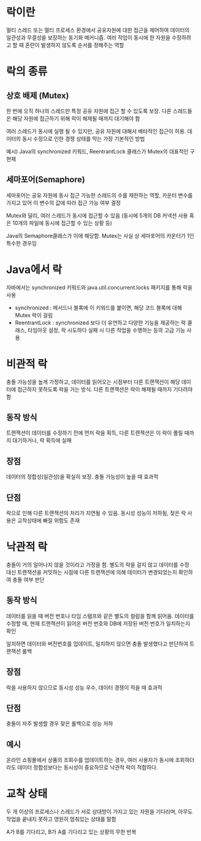# 락이란

멀티 스레드 또는 멀티 프로세스 환경에서 공유자원에 대한 접근을 제어하여 데이터의 일관성과 무결성을 보장하는 동기화 메커니즘.
여러 작업이 동시에 한 자원을 수정하려고 할 때 혼란이 발생하지 않도록 순서를 정해주는 역할

# 락의 종류

## 상호 배제 (Mutex)
한 번에 오직 하나의 스레드만 특정 공유 자원에 접근 할 수 있도록 보장.
다른 스레드들은 해당 자원에 접근하기 위해 락이 해제될 때까지 대기해야 함

여러 스레드가 동시에 실행 될 수 있지만, 공유 자원에 대해서 베타적인 접근이 허용. 데이터의 동시 수정으로 인한 경쟁 상태를 막는 가장 기본적인 방법

예시) Java의 synchronized 키워드, ReentrantLock 클래스가 Mutex의 대표적인 구현체


## 세마포어(Semaphore)
세마포어는 공유 자원에 동시 접근 가능한 스레드의 수를 제한하는 역할, 카운터 변수를 가지고 있어 이 변수의 값에 따라 접근 가능 여부 결정

Mutex와 달리, 여러 스레드가 동시에 접근할 수 있음 (동시에 5개의 DB 커넥션 사용 혹은 10개의 파일에 동시에 접근할 수 있는 상황 등)

Java의 Semaphore클래스가 이에 해당함. Mutex는 사실 상 세마포어의 카운터가 1인 특수한 경우임

# Java에서 락
자바에서는 synchronized 키워드와 java.util.concurrent.locks 패키지를 통해 락을 사용

- synchronized : 메서드나 블록에 이 키워드를 붙이면, 해당 코드 블록에 대해 Mutex 락이 걸림
- ReentrantLock : synchronized 보다 더 유연하고 다양한 기능을 제공하는 락 클래스, 타임아웃 설정, 락 시도하다 실패 시 다른 작업을 수행하는 등의 고급 기능 사용

# 비관적 락
충돌 가능성을 높게 가정하고, 데이터를 읽어오는 시점부터 다른 트랜잭션이 해당 데이터에 접근하지 못하도록 락을 거는 방식.
다른 트랜잭션은 락이 해제될 때까지 기다려야함

## 동작 방식
트랜잭션이 데이터를 수정하기 전에 먼저 락을 획득, 다른 트랜잭션은 이 락이 풀릴 때까지 대기하거나, 락 획득에 실패

## 장점
데이터의 정합성(일관성)을 확실히 보장. 충돌 가능성이 높을 때 효과적

## 단점
락으로 인해 다른 트랜잭션의 처리가 지연될 수 있음. 동시성 성능이 저하됨, 잦은 락 사용은 교착상태에 빠질 위험도 존재

# 낙관적 락
충돌이 거의 일어나지 않을 것이라고 가정을 함. 별도의 락을 걸지 않고 데이터를 수정 대신 트랜잭션을 커밋하는 시점에 다른 트랜잭션에 의해 데이터가 변경되었는지 확인하여 충돌 여부 판단

## 동작 방식
데이터를 읽을 때 버전 번호나 타임 스탬프와 같은 별도의 컬럼을 함께 읽어옴. 데이터를 수정할 때, 현재 트랜잭션이 읽어온 버전 번호와 DB에 저장된 버전 번호가 일치하는지 확인

일치하면 데이터와 버전번호를 업데이트, 일치하지 않으면 충돌 발생했다고 판단하여 트랜잭션 롤백

## 장점
락을 사용하지 않으므로 동시성 성능 우수, 데이터 경쟁이 적을 때 효과적

## 단점
충돌이 자주 발생할 경우 잦은 롤백으로 성능 저하

## 예시
온라인 쇼핑몰에서 상품의 조회수를 업데이트하는 경우, 여러 사용자가 동시에 조회하더라도 데이터 정합성보다는 동시성이 중요하므로 낙관적 락이 적합하다.


# 교착 상태
두 개 이상의 프로세스나 스레드가 서로 상대방이 가지고 있는 자원을 기다리며, 아무도 작업을 끝내지 못하고 영원히 멈춰있는 상태를 말함

A가 B를 기다리고, B가 A를 기다리고 있는 상황의 무한 반복

